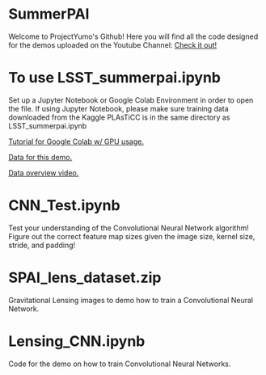# SummerPAI
Welcome to ProjectYumo's Github! Here you will find all the code designed for the demos uploaded on the Youtube Channel:
[Check it out!](https://www.youtube.com/channel/UC2Z4Egnb78HCvSzPKrrRCWQ)
# To use LSST_summerpai.ipynb
Set up a Jupyter Notebook or Google Colab Environment in order to open the file. 
If using Jupyter Notebook, please make sure training data downloaded from the Kaggle PLAsTiCC is in the same directory as LSST_summerpai.ipynb

[Tutorial for Google Colab w/ GPU usage.](https://youtu.be/zg_AXwVTOYA)

[Data for this demo.](https://www.kaggle.com/c/PLAsTiCC-2018/data)

[Data overview video.](https://www.youtube.com/watch?v=dYgK0XHIK-0)

# CNN_Test.ipynb
Test your understanding of the Convolutional Neural Network algorithm! Figure out the correct feature map sizes given the image size, kernel size, stride, and padding!

# SPAI_lens_dataset.zip
Gravitational Lensing images to demo how to train a Convolutional Neural Network.

# Lensing_CNN.ipynb
Code for the demo on how to train Convolutional Neural Networks.

